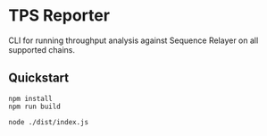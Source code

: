 # TPS Reporter

CLI for running throughput analysis against Sequence Relayer on all supported chains.

## Quickstart

```
npm install
npm run build

node ./dist/index.js
```

